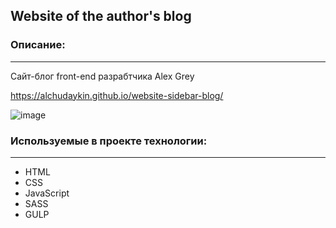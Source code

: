 ## Website of the author's blog

### Описание:
---
Сайт-блог front-end разрабтчика Alex Grey

https://alchudaykin.github.io/website-sidebar-blog/

![image](https://user-images.githubusercontent.com/84573277/178201785-74b63db0-d925-4958-8f2a-7f589b008803.png)

### Используемые в проекте технологии:
---
- HTML
- CSS
- JavaScript
- SASS
- GULP
